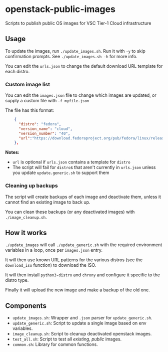 # openstack-public-images
Scripts to publish public OS images for VSC Tier-1 Cloud infrastructure

## Usage

To update the images, run `./update_images.sh`.
Run it with `-y` to skip confirmation prompts.
See `./update_images.sh -h` for more info.

You can edit the `urls.json` to change the default download URL template for each distro.

### Custom image list
You can edit the `images.json` file to change which images are updated, or supply a custom file with `-f myfile.json`

The file has this format:
```json
    {
      "distro": "fedora",
      "version_name": "cloud",
      "version_number": "40",
      "url":"https://download.fedoraproject.org/pub/fedora/linux/releases/40/Cloud/x86_64/images/Fedora-Cloud-Base-Generic.x86_64-40-1.14.qcow2"
    },
```
**Notes:**
* `url` is optional if `urls.json` contains a template for `distro`
* The script will fail for `distro`s that aren't currently in `urls.json` unless you update `update.generic.sh` to support them


### Cleaning up backups
The script will create backups of each image and deactivate them, unless it cannot find an existing image to back up.

You can clean these backups (or any deactivated images) with `./image_cleanup.sh`.

## How it works
`./update_images` will call `./update_generic.sh` with the required environment variables in a loop, once per `images.json` entry.

It will then use known URL patterns for the various distros (see the `download_iso` function) to download the ISO.

It will then install `python3-distro` and `chrony` and configure it specific to the distro type. 

Finally it will upload the new image and make a backup of the old one.

## Components

* `update_images.sh`:   Wrapper and `.json` parser for `update_generic.sh`.
* `update_generic.sh`:  Script to update a single image based on env variables.
* `image_cleanup.sh`:   Script to cleanup deactivated openstack images.
* `test_all.sh`:        Script to test all _existing, public_ images.
* `common.sh`:          Library for common functions.